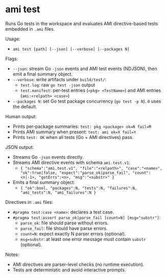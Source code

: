 # ami test

Runs Go tests in the workspace and evaluates AMI directive-based tests embedded in `.ami` files.

Usage:

- `ami test [path] [--json] [--verbose] [--packages N]`

Flags:

- `--json`: stream Go `-json` events and AMI test events (NDJSON), then emit a final summary object.
- `--verbose`: write artifacts under `build/test/`:
  - `test.log`: raw `go test -json` output
  - `test.manifest`: per-test entries (`<pkg> <TestName>`) and AMI entries (`ami:<relpath> <case>`)
- `--packages N`: set Go test package concurrency (`go test -p N`). `0` uses the default.

Human output:

- Prints per-package summaries: `test: pkg <package> ok=N fail=M`
- Prints AMI summary when present: `test: ami ok=X fail=Y`
- Prints `test: OK` when all tests (Go + AMI directives) pass.

JSON output:

- Streams Go `-json` events directly.
- Streams AMI directive events with schema `ami.test.v1`:
  - `{ "schema":"ami.test.v1", "file":"<relpath>", "case":"<name>", "ok":true|false, "expect":"parse_ok|parse_fail", "count":<n|-1>, "gotErrs":<n>, "msg":"<substr>" }`
- Emits a final summary object:
  - `{ "ok":bool, "packages":N, "tests":N, "failures":N, "ami_tests":N, "ami_failures":N }`

Directives in `.ami` files:

- `#pragma test:case <name>`: declares a test case.
- `#pragma test:assert parse_ok|parse_fail [count=N] [msg="substr"]`:
  - `parse_ok`: file should parse without errors.
  - `parse_fail`: file should have parse errors.
  - `count=N`: expect exactly N parser errors (optional).
  - `msg=substr`: at least one error message must contain `substr` (optional).

Notes:

- AMI directives are parser-level checks (no runtime execution).
- Tests are deterministic and avoid interactive prompts.

